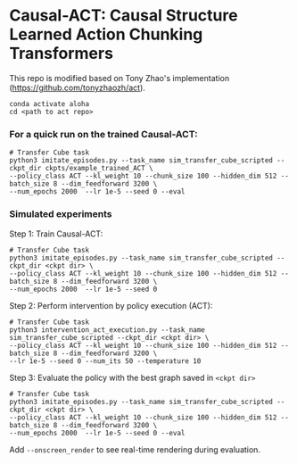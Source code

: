 # Causal-ACT: Causal Structure Learned Action Chunking Transformers

This repo is modified based on Tony Zhao's implementation (https://github.com/tonyzhaozh/act).


    conda activate aloha
    cd <path to act repo>

### For a quick run on the trained Causal-ACT:
    
    # Transfer Cube task
    python3 imitate_episodes.py --task_name sim_transfer_cube_scripted --ckpt_dir ckpts/example_trained_ACT \
    --policy_class ACT --kl_weight 10 --chunk_size 100 --hidden_dim 512 --batch_size 8 --dim_feedforward 3200 \
    --num_epochs 2000  --lr 1e-5 --seed 0 --eval



### Simulated experiments

Step 1: Train Causal-ACT:
    
    # Transfer Cube task
    python3 imitate_episodes.py --task_name sim_transfer_cube_scripted --ckpt_dir <ckpt dir> \
    --policy_class ACT --kl_weight 10 --chunk_size 100 --hidden_dim 512 --batch_size 8 --dim_feedforward 3200 \
    --num_epochs 2000  --lr 1e-5 --seed 0

Step 2: Perform intervention by policy execution (ACT):
    
    # Transfer Cube task
    python3 intervention_act_execution.py --task_name sim_transfer_cube_scripted --ckpt_dir <ckpt dir> \
    --policy_class ACT --kl_weight 10 --chunk_size 100 --hidden_dim 512 --batch_size 8 --dim_feedforward 3200 \
    --lr 1e-5 --seed 0 --num_its 50 --temperature 10

Step 3: Evaluate the policy with the best graph saved in `<ckpt dir>`
    
    # Transfer Cube task
    python3 imitate_episodes.py --task_name sim_transfer_cube_scripted --ckpt_dir <ckpt dir> \
    --policy_class ACT --kl_weight 10 --chunk_size 100 --hidden_dim 512 --batch_size 8 --dim_feedforward 3200 \
    --num_epochs 2000  --lr 1e-5 --seed 0 --eval


Add ``--onscreen_render`` to see real-time rendering during evaluation.

